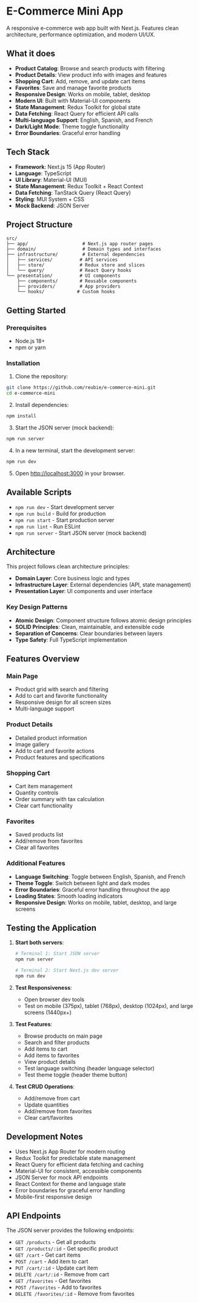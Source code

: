 # E-Commerce Mini App

A responsive e-commerce web app built with Next.js. Features clean architecture, performance optimization, and modern UI/UX.

## What it does

- **Product Catalog**: Browse and search products with filtering
- **Product Details**: View product info with images and features
- **Shopping Cart**: Add, remove, and update cart items
- **Favorites**: Save and manage favorite products
- **Responsive Design**: Works on mobile, tablet, desktop
- **Modern UI**: Built with Material-UI components
- **State Management**: Redux Toolkit for global state
- **Data Fetching**: React Query for efficient API calls
- **Multi-language Support**: English, Spanish, and French
- **Dark/Light Mode**: Theme toggle functionality
- **Error Boundaries**: Graceful error handling

## Tech Stack

- **Framework**: Next.js 15 (App Router)
- **Language**: TypeScript
- **UI Library**: Material-UI (MUI)
- **State Management**: Redux Toolkit + React Context
- **Data Fetching**: TanStack Query (React Query)
- **Styling**: MUI System + CSS
- **Mock Backend**: JSON Server

## Project Structure

```
src/
├── app/                    # Next.js app router pages
├── domain/                 # Domain types and interfaces
├── infrastructure/         # External dependencies
│   ├── services/          # API services
│   ├── store/             # Redux store and slices
│   └── query/             # React Query hooks
└── presentation/          # UI components
    ├── components/        # Reusable components
    ├── providers/         # App providers
    └── hooks/            # Custom hooks
```

## Getting Started

### Prerequisites

- Node.js 18+ 
- npm or yarn

### Installation

1. Clone the repository:
```bash
git clone https://github.com/reubie/e-commerce-mini.git
cd e-commerce-mini
```

2. Install dependencies:
```bash
npm install
```

3. Start the JSON server (mock backend):
```bash
npm run server
```

4. In a new terminal, start the development server:
```bash
npm run dev
```

5. Open [http://localhost:3000](http://localhost:3000) in your browser.

## Available Scripts

- `npm run dev` - Start development server
- `npm run build` - Build for production
- `npm run start` - Start production server
- `npm run lint` - Run ESLint
- `npm run server` - Start JSON server (mock backend)

## Architecture

This project follows clean architecture principles:

- **Domain Layer**: Core business logic and types
- **Infrastructure Layer**: External dependencies (API, state management)
- **Presentation Layer**: UI components and user interface

### Key Design Patterns

- **Atomic Design**: Component structure follows atomic design principles
- **SOLID Principles**: Clean, maintainable, and extensible code
- **Separation of Concerns**: Clear boundaries between layers
- **Type Safety**: Full TypeScript implementation

## Features Overview

### Main Page
- Product grid with search and filtering
- Add to cart and favorite functionality
- Responsive design for all screen sizes
- Multi-language support

### Product Details
- Detailed product information
- Image gallery
- Add to cart and favorite actions
- Product features and specifications

### Shopping Cart
- Cart item management
- Quantity controls
- Order summary with tax calculation
- Clear cart functionality

### Favorites
- Saved products list
- Add/remove from favorites
- Clear all favorites

### Additional Features
- **Language Switching**: Toggle between English, Spanish, and French
- **Theme Toggle**: Switch between light and dark modes
- **Error Boundaries**: Graceful error handling throughout the app
- **Loading States**: Smooth loading indicators
- **Responsive Design**: Works on mobile, tablet, desktop, and large screens

## Testing the Application

1. **Start both servers**:
   ```bash
   # Terminal 1: Start JSON server
   npm run server
   
   # Terminal 2: Start Next.js dev server
   npm run dev
   ```

2. **Test Responsiveness**:
   - Open browser dev tools
   - Test on mobile (375px), tablet (768px), desktop (1024px), and large screens (1440px+)

3. **Test Features**:
   - Browse products on main page
   - Search and filter products
   - Add items to cart
   - Add items to favorites
   - View product details
   - Test language switching (header language selector)
   - Test theme toggle (header theme button)

4. **Test CRUD Operations**:
   - Add/remove from cart
   - Update quantities
   - Add/remove from favorites
   - Clear cart/favorites

## Development Notes

- Uses Next.js App Router for modern routing
- Redux Toolkit for predictable state management
- React Query for efficient data fetching and caching
- Material-UI for consistent, accessible components
- JSON Server for mock API endpoints
- React Context for theme and language state
- Error boundaries for graceful error handling
- Mobile-first responsive design

## API Endpoints

The JSON server provides the following endpoints:
- `GET /products` - Get all products
- `GET /products/:id` - Get specific product
- `GET /cart` - Get cart items
- `POST /cart` - Add item to cart
- `PUT /cart/:id` - Update cart item
- `DELETE /cart/:id` - Remove from cart
- `GET /favorites` - Get favorites
- `POST /favorites` - Add to favorites
- `DELETE /favorites/:id` - Remove from favorites
